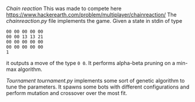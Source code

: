 *Chain reaction*
This was made to compete here https://www.hackerearth.com/problem/multiplayer/chainreaction/
The _chainreaction.py_ file implements the game. Given a state in stdin of type 

```00 00 00 21 00  
00 00 00 00 00  
00 00 13 13 21  
00 00 00 00 00  
00 00 00 00 00  
1
```

it outputs a move of the type `0 0`. It performs alpha-beta pruning on a min-max algorithm. 

*Tournament*
_tournament.py_ implements some sort of genetic algorithm to tune the parameters. It spawns some bots with different
configurations and perform mutation and crossover over the most fit. 